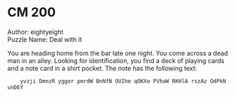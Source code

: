 # CM 200  

Author: eightyeight  
Puzzle Name: Deal with it  

You are heading home from the bar late one night. You come across a dead  
man in an alley. Looking for identification, you find a deck of playing cards  
and a note card in a shirt pocket. The note has the following text:  

```
    yvzji DmnzR yggor pmrdW BnNfN OUIhe qOKXo PVhaW RKHlA rszAz OdPkN unDEY  
```

